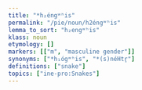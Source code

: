 ```yaml
---
title: "*h₂éngʷʰis"
permalink: "/pie/noun/h2éngʷʰis"
lemma_to_sort: "h₂engʷʰis"
klass: noun
etymology: []
markers: [["m", "masculine gender"]]
synonyms: ["*h₁ógʷʰis", "*(s)néHtr̥"]
definitions: ["snake"]
topics: ["ine-pro:Snakes"]
---
```

